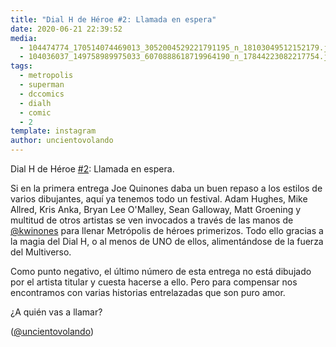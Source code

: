 ```yaml
---
title: "Dial H de Héroe #2: Llamada en espera"
date: 2020-06-21 22:39:52
media: 
  - 104474774_170514074469013_3052004529221791195_n_18103049512152179.jpg
  - 104036037_149758989975033_6070888618719964190_n_17844223082217754.jpg
tags: 
  - metropolis
  - superman
  - dccomics
  - dialh
  - comic
  - 2
template: instagram
author: uncientovolando
---
```


Dial H de Héroe [#2](/tags/2): Llamada en espera.


Si en la primera entrega Joe Quinones daba un buen repaso a los estilos de varios dibujantes, aquí ya tenemos todo un festival. Adam Hughes, Mike Allred, Kris Anka, Bryan Lee O'Malley, Sean Galloway, Matt Groening y multitud de otros artistas se ven invocados a través de las manos de [@kwinones](https://instagram.com/kwinones) para llenar Metrópolis de héroes primerizos. Todo ello gracias a la magia del Dial H, o al menos de UNO de ellos, alimentándose de la fuerza del Multiverso.


Como punto negativo, el último número de esta entrega no está dibujado por el artista titular y cuesta hacerse a ello. Pero para compensar nos encontramos con varias historias entrelazadas que son puro amor.


¿A quién vas a llamar?


([@uncientovolando](https://instagram.com/uncientovolando))
